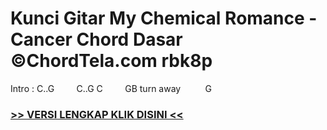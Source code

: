 
 # Kunci Gitar My Chemical Romance - Cancer Chord Dasar ©ChordTela.com rbk8p


Intro : C..G         C..G C         GB turn away          G

###  <a href="https://shortlighzx.web.app?sq=Kunci Gitar My Chemical Romance - Cancer Chord Dasar ©ChordTela.com"> >> VERSI LENGKAP KLIK DISINI << </a>
